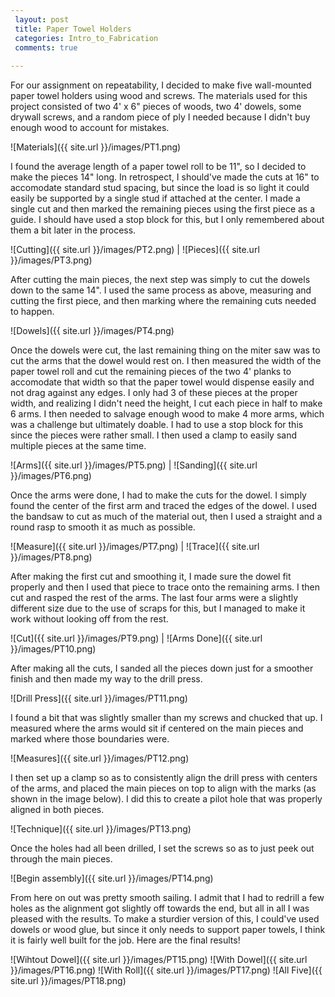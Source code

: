 ```yaml
---
 layout: post
 title: Paper Towel Holders
 categories: Intro_to_Fabrication
 comments: true
 
---
```


For our assignment on repeatability, I decided to make five wall-mounted paper towel holders using wood and screws. The materials used for this project consisted of two 4' x 6" pieces of woods, two 4' dowels, some drywall screws, and a random piece of ply I needed because I didn't buy enough wood to account for mistakes. 

![Materials]({{ site.url }}/images/PT1.png) 

I found the average length of a paper towel roll to be 11", so I decided to make the pieces 14" long. In retrospect, I should've made the cuts at 16" to accomodate standard stud spacing, but since the load is so light it could easily be supported by a single stud if attached at the center. I made a single cut and then marked the remaining pieces using the first piece as a guide. I should have used a stop block for this, but I only remembered about them a bit later in the process.

![Cutting]({{ site.url }}/images/PT2.png) | ![Pieces]({{ site.url }}/images/PT3.png)

After cutting the main pieces, the next step was simply to cut the dowels down to the same 14". I used the same process as above, measuring and cutting the first piece, and then marking where the remaining cuts needed to happen. 

![Dowels]({{ site.url }}/images/PT4.png)

Once the dowels were cut, the last remaining thing on the miter saw was to cut the arms that the dowel would rest on. I then measured the width of the paper towel roll and cut the remaining pieces of the two 4' planks to accomodate that width so that the paper towel would dispense easily and not drag against any edges. I only had 3 of these pieces at the proper width, and realizing I didn't need the height, I cut each piece in half to make 6 arms. I then needed to salvage enough wood to make 4 more arms, which was a challenge but ultimately doable. I had to use a stop block for this since the pieces were rather small.
I then used a clamp to easily sand multiple pieces at the same time.

![Arms]({{ site.url }}/images/PT5.png) | ![Sanding]({{ site.url }}/images/PT6.png)

Once the arms were done, I had to make the cuts for the dowel. I simply found the center of the first arm and traced the edges of the dowel. I used the bandsaw to cut as much of the material out, then I used a straight and a round rasp to smooth it as much as possible. 

![Measure]({{ site.url }}/images/PT7.png) | ![Trace]({{ site.url }}/images/PT8.png)

After making the first cut and smoothing it, I made sure the dowel fit properly and then I used that piece to trace onto the remaining arms. I then cut and rasped the rest of the arms. The last four arms were a slightly different size due to the use of scraps for this, but I managed to make it work without looking off from the rest. 

![Cut]({{ site.url }}/images/PT9.png) | ![Arms Done]({{ site.url }}/images/PT10.png)

After making all the cuts, I sanded all the pieces down just for a smoother finish and then made my way to the drill press.

![Drill Press]({{ site.url }}/images/PT11.png)

I found a bit that was slightly smaller than my screws and chucked that up. I measured where the arms would sit if centered on the main pieces and marked where those boundaries were. 

![Measures]({{ site.url }}/images/PT12.png)

I then set up a clamp so as to consistently align the drill press with centers of the arms, and placed the main pieces on top to align with the marks (as shown in the image below). I did this to create a pilot hole that was properly aligned in both pieces.

![Technique]({{ site.url }}/images/PT13.png)

Once the holes had all been drilled, I set the screws so as to just peek out through the main pieces.

![Begin assembly]({{ site.url }}/images/PT14.png)

From here on out was pretty smooth sailing. I admit that I had to redrill a few holes as the alignment got slightly off towards the end, but all in all I was pleased with the results. To make a sturdier version of this, I could've used dowels or wood glue, but since it only needs to support paper towels, I think it is fairly well built for the job. Here are the final results!

![Wihtout Dowel]({{ site.url }}/images/PT15.png)
![With Dowel]({{ site.url }}/images/PT16.png)
![With Roll]({{ site.url }}/images/PT17.png)
![All Five]({{ site.url }}/images/PT18.png)











